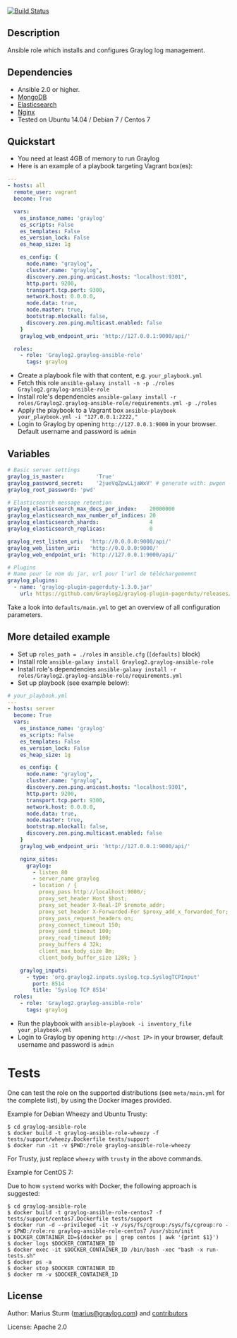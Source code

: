 [![Build Status](https://travis-ci.org/Graylog2/graylog-ansible-role.svg?branch=master)](https://travis-ci.org/Graylog2/graylog-ansible-role)

Description
-----------

Ansible role which installs and configures Graylog log management.

Dependencies
------------

- Ansible 2.0 or higher.
- [MongoDB](https://github.com/UnderGreen/ansible-role-mongodb)
- [Elasticsearch](https://github.com/elastic/ansible-elasticsearch)
- [Nginx](https://github.com/jdauphant/ansible-role-nginx)
- Tested on Ubuntu 14.04 / Debian 7 / Centos 7

Quickstart
----------

- You need at least 4GB of memory to run Graylog
- Here is an example of a playbook targeting Vagrant box(es):

```yaml
---
- hosts: all
  remote_user: vagrant
  become: True

  vars:
    es_instance_name: 'graylog'
    es_scripts: False
    es_templates: False
    es_version_lock: False
    es_heap_size: 1g

    es_config: {
      node.name: "graylog",
      cluster.name: "graylog",
      discovery.zen.ping.unicast.hosts: "localhost:9301",
      http.port: 9200,
      transport.tcp.port: 9300,
      network.host: 0.0.0.0,
      node.data: true,
      node.master: true,
      bootstrap.mlockall: false,
      discovery.zen.ping.multicast.enabled: false
    }
    graylog_web_endpoint_uri: 'http://127.0.0.1:9000/api/'

  roles:
    - role: 'Graylog2.graylog-ansible-role'
      tags: graylog
```

- Create a playbook file with that content, e.g. `your_playbook.yml`
- Fetch this role `ansible-galaxy install -n -p ./roles Graylog2.graylog-ansible-role`
- Install role's dependencies `ansible-galaxy install -r roles/Graylog2.graylog-ansible-role/requirements.yml -p ./roles`
- Apply the playbook to a Vagrant box `ansible-playbook your_playbook.yml -i "127.0.0.1:2222,"`
- Login to Graylog by opening `http://127.0.0.1:9000` in your browser. Default username and password is `admin`

Variables
--------

```yaml
# Basic server settings
graylog_is_master:          'True'
graylog_password_secret:    '2jueVqZpwLLjaWxV' # generate with: pwgen -s 96 1
graylog_root_password: 'pwd'

# Elasticsearch message retention
graylog_elasticsearch_max_docs_per_index:    20000000
graylog_elasticsearch_max_number_of_indices: 20
graylog_elasticsearch_shards:                4
graylog_elasticsearch_replicas:              0

graylog_rest_listen_uri:  'http://0.0.0.0:9000/api/'
graylog_web_listen_uri:   'http://0.0.0.0:9000/'
graylog_web_endpoint_uri: 'http://127.0.0.1:9000/api/'

# Plugins
# Name pour le nom du jar, url pour l'url de téléchargememnt
graylog_plugins:
  - name: 'graylog-plugin-pagerduty-1.3.0.jar'
    url: https://github.com/Graylog2/graylog-plugin-pagerduty/releases/download/1.3.0/graylog-plugin-pagerduty-1.3.0.jar
```

Take a look into `defaults/main.yml` to get an overview of all configuration parameters.

More detailed example
---------------------

- Set up `roles_path = ./roles` in `ansible.cfg` (`[defaults]` block)
- Install role `ansible-galaxy install Graylog2.graylog-ansible-role`
- Install role's dependencies `ansible-galaxy install -r roles/Graylog2.graylog-ansible-role/requirements.yml`
- Set up playbook (see example below):

```yaml
# your_playbook.yml
---
- hosts: server
  become: True
  vars:
    es_instance_name: 'graylog'
    es_scripts: False
    es_templates: False
    es_version_lock: False
    es_heap_size: 1g

    es_config: {
      node.name: "graylog",
      cluster.name: "graylog",
      discovery.zen.ping.unicast.hosts: "localhost:9301",
      http.port: 9200,
      transport.tcp.port: 9300,
      network.host: 0.0.0.0,
      node.data: true,
      node.master: true,
      bootstrap.mlockall: false,
      discovery.zen.ping.multicast.enabled: false
    }
    graylog_web_endpoint_uri: 'http://127.0.0.1:9000/api/'

    nginx_sites:
      graylog:
        - listen 80
        - server_name graylog
        - location / {
          proxy_pass http://localhost:9000/;
          proxy_set_header Host $host;
          proxy_set_header X-Real-IP $remote_addr;
          proxy_set_header X-Forwarded-For $proxy_add_x_forwarded_for;
          proxy_pass_request_headers on;
          proxy_connect_timeout 150;
          proxy_send_timeout 100;
          proxy_read_timeout 100;
          proxy_buffers 4 32k;
          client_max_body_size 8m;
          client_body_buffer_size 128k; }

    graylog_inputs:
      - type: 'org.graylog2.inputs.syslog.tcp.SyslogTCPInput'
        port: 8514
        title: 'Syslog TCP 8514'
  roles:
    - role: 'Graylog2.graylog-ansible-role'
      tags: graylog
```

- Run the playbook with `ansible-playbook -i inventory_file your_playbook.yml`
- Login to Graylog by opening `http://<host IP>` in your browser, default username and password is `admin`

# Tests

One can test the role on the supported distributions (see `meta/main.yml` for the complete list),
by using the Docker images provided.

Example for Debian Wheezy and Ubuntu Trusty:

```
$ cd graylog-ansible-role
$ docker build -t graylog-ansible-role-wheezy -f tests/support/wheezy.Dockerfile tests/support
$ docker run -it -v $PWD:/role graylog-ansible-role-wheezy
```

For Trusty, just replace `wheezy` with `trusty` in the above commands.

Example for CentOS 7:

Due to how `systemd` works with Docker, the following approach is suggested:

```
$ cd graylog-ansible-role
$ docker build -t graylog-ansible-role-centos7 -f tests/support/centos7.Dockerfile tests/support
$ docker run -d --privileged -it -v /sys/fs/cgroup:/sys/fs/cgroup:ro -v $PWD:/role:ro graylog-ansible-role-centos7 /usr/sbin/init
$ DOCKER_CONTAINER_ID=$(docker ps | grep centos | awk '{print $1}')
$ docker logs $DOCKER_CONTAINER_ID
$ docker exec -it $DOCKER_CONTAINER_ID /bin/bash -xec "bash -x run-tests.sh"
$ docker ps -a
$ docker stop $DOCKER_CONTAINER_ID
$ docker rm -v $DOCKER_CONTAINER_ID
```

License
-------

Author: Marius Sturm (<marius@graylog.com>) and [contributors](https://github.com/Graylog2/graylog2-ansible-role/graphs/contributors)

License: Apache 2.0
